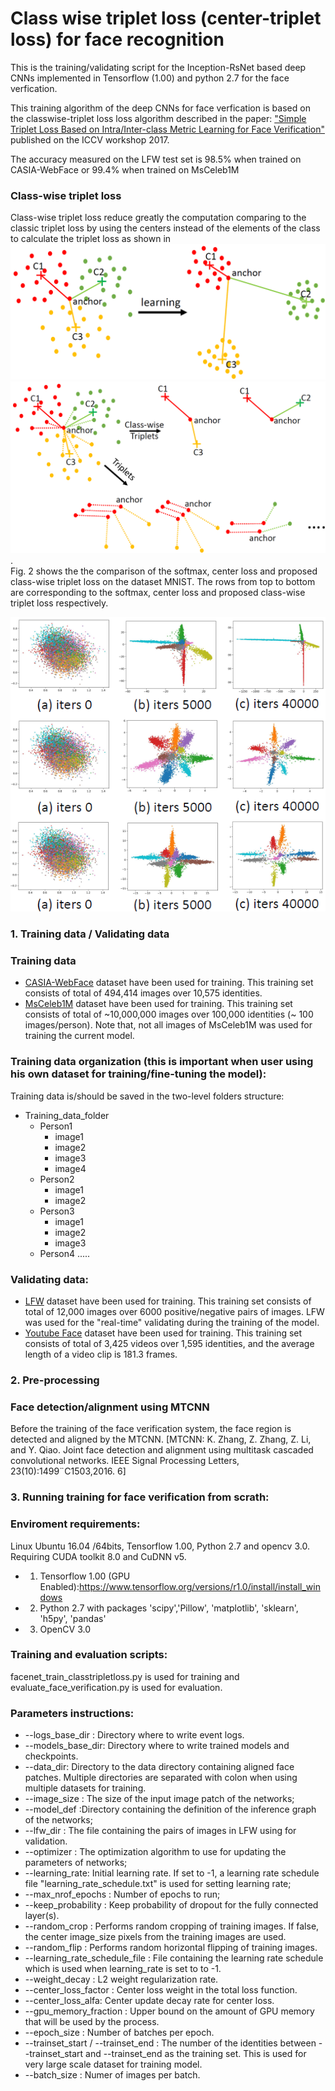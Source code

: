 # Class wise triplet loss (center-triplet loss) for face recognition

This is the training/validating script for the Inception-RsNet based deep CNNs implemented in Tensorflow (1.00) and python 2.7 for the  face verfication. 

This training algorithm of the deep CNNs for face verfication is  based on the classwise-triplet loss loss algorithm described in the paper:
["Simple Triplet Loss Based on Intra/Inter-class Metric Learning for Face Verification"](http://openaccess.thecvf.com/content_ICCV_2017_workshops/papers/w23/Ming_Simple_Triplet_Loss_ICCV_2017_paper.pdf) published on the ICCV workshop 2017.

The accuracy measured on the LFW test set is 98.5% when trained on CASIA-WebFace or 99.4% when trained on MsCeleb1M

### Class-wise triplet loss
Class-wise triplet loss reduce greatly the computation comparing to the classic triplet loss by using the centers instead of the elements of the class to calculate the triplet loss as shown in ![Fig.1](./figs/intra_inter_loss_cropped.png) ![Fig.2](./figs/computation_reduce.png).  
Fig. 2 shows the the comparison of the softmax, center loss and proposed class-wise triplet loss on the dataset MNIST. The rows from top to bottom are corresponding to the softmax, center loss and proposed class-wise triplet loss respectively.
<div align=center>
   <img src="./figs/comparison.png">
</div>


### 1. Training data / Validating data

### Training data
- [CASIA-WebFace](http://www.cbsr.ia.ac.cn/english/CASIA-WebFace-Database.html) dataset have been used for training. This training set consists of total of 494,414 images over 10,575 identities.
- [MsCeleb1M](https://www.microsoft.com/en-us/research/project/ms-celeb-1m-challenge-recognizing-one-million-celebrities-real-world/) dataset have been used for training. This training set consists of total of ~10,000,000 images over 100,000 identities (~ 100 images/person). Note that, not all images of MsCeleb1M was used for training the current model.

### Training data organization (this is important when user using his own dataset for training/fine-tuning the model):
Training data is/should be saved in the two-level folders structure:
- Training_data_folder 
   - Person1
      - image1
      - image2
      - image3
      - image4
   - Person2
      - image1
      - image2      
   - Person3
      - image1
      - image2
      - image3
   - Person4
      .....  

### Validating data: 
- [LFW](http://vis-www.cs.umass.edu/lfw/) dataset have been used for training. This training set consists of total of 12,000 images over 6000 positive/negative pairs of images. LFW was used for the "real-time" validating during the training of the model. 
- [Youtube Face](https://www.cs.tau.ac.il/~wolf/ytfaces/) dataset have been used for training. This training set consists of total of 3,425 videos over 1,595 identities, and the average length of a video clip is 181.3 frames.

### 2. Pre-processing

### Face detection/alignment using MTCNN
Before the training of the face verification system, the face region is detected and aligned by the MTCNN.
[MTCNN: K. Zhang, Z. Zhang, Z. Li, and Y. Qiao. Joint face detection and alignment using multitask cascaded convolutional networks. IEEE Signal Processing Letters, 23(10):1499¨C1503,2016. 6]


### 3. Running training for face verification from scrath:

### Enviroment requirements:  
Linux Ubuntu 16.04 /64bits, Tensorflow 1.00, Python 2.7 and opencv 3.0. Requiring CUDA toolkit 8.0 and CuDNN v5.
- 1) Tensorflow 1.00 (GPU Enabled):https://www.tensorflow.org/versions/r1.0/install/install_windows
- 2) Python 2.7 with packages 'scipy','Pillow', 'matplotlib', 'sklearn', 'h5py', 'pandas'
- 3) OpenCV 3.0

### Training and evaluation scripts:
facenet_train_classtripletloss.py is used for training and evaluate_face_verification.py is used for evaluation.

### Parameters instructions: 
- --logs_base_dir : Directory where to write event logs.
- --models_base_dir: Directory where to write trained models and checkpoints.
- --data_dir: Directory to the data directory containing aligned face patches. Multiple directories are separated with colon when using multiple datasets for training.
- --image_size : The size of the input image patch of the  networks;
- --model_def :Directory containing the definition of the inference graph of the networks;
- --lfw_dir : The file containing the pairs of images in LFW using for validation.
- --optimizer : The optimization algorithm to use for updating the parameters of networks;
- --learning_rate: Initial learning rate. If set to -1,  a learning rate schedule file "learning_rate_schedule.txt" is used for setting learning rate;
- --max_nrof_epochs : Number of epochs to run;
- --keep_probability : Keep probability of dropout for the fully connected layer(s).
- --random_crop : Performs random cropping of training images. If false, the center image_size pixels from the training images are used.
- --random_flip : Performs random horizontal flipping of training images.
- --learning_rate_schedule_file : File containing the learning rate schedule which is used when learning_rate is set to to -1.
- --weight_decay : L2 weight regularization rate.
- --center_loss_factor : Center loss weight in the total loss function.
- --center_loss_alfa: Center update decay rate for center loss.
- --gpu_memory_fraction : Upper bound on the amount of GPU memory that will be used by the process.
- --epoch_size : Number of batches per epoch.
- --trainset_start / --trainset_end : The number of the identities between --trainset_start and --trainset_end as the training set. This is used for very large scale dataset for training model.  
- --batch_size : Numer of images per batch.  

